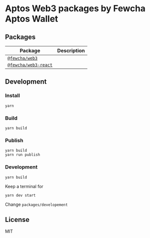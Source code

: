 # Aptos Web3 packages by Fewcha Aptos Wallet

## Packages

| Package                                                                                           | Description |
| ------------------------------------------------------------------------------------------------- | ----------- |
| [`@fewcha/web3`](https://github.com/fewcha-wallet/aptos-web3/tree/main/packages/web3)             |             |
| [`@fewcha/web3-react`](https://github.com/fewcha-wallet/aptos-web3/tree/main/packages/web3-react) |             |

## Development

### Install

```
yarn
```

### Build

```
yarn build
```

### Publish

```
yarn build
yarn run publish
```

### Development

```
yarn build
```

Keep a terminal for

```
yarn dev start
```

Change `packages/developement`

## License

MIT
